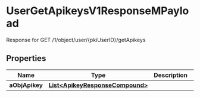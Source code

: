 

# UserGetApikeysV1ResponseMPayload

Response for GET /1/object/user/{pkiUserID}/getApikeys

## Properties

| Name | Type | Description | Notes |
|------------ | ------------- | ------------- | -------------|
|**aObjApikey** | [**List&lt;ApikeyResponseCompound&gt;**](ApikeyResponseCompound.md) |  |  |



